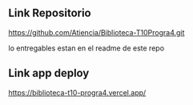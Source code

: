 ## Link Repositorio 
https://github.com/Atiencia/Biblioteca-T10Progra4.git

lo entregables estan en el readme de este repo

## Link app deploy 
https://biblioteca-t10-progra4.vercel.app/